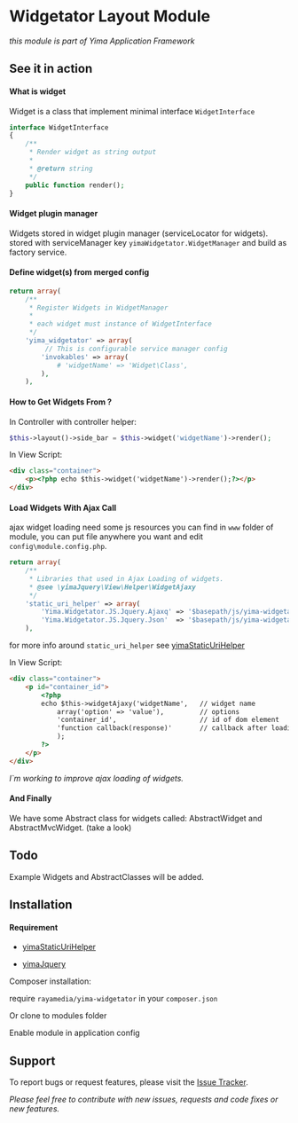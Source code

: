 Widgetator Layout Module
==============

*this module is part of Yima Application Framework*

See it in action
------------

#### What is widget

Widget is a class that implement minimal interface ```WidgetInterface```

```php
interface WidgetInterface
{
    /**
     * Render widget as string output
     *
     * @return string
     */
    public function render();
}
```
#### Widget plugin manager

Widgets stored in widget plugin manager (serviceLocator for widgets).
stored with serviceManager key ```yimaWidgetator.WidgetManager``` and build as factory service.

#### Define widget(s) from merged config

```php
return array(
    /**
     * Register Widgets in WidgetManager
     *
     * each widget must instance of WidgetInterface
     */
    'yima_widgetator' => array(
         // This is configurable service manager config
		'invokables' => array(
			# 'widgetName' => 'Widget\Class',
		),
	),
```

#### How to Get Widgets From ?

In Controller with controller helper:

```php
$this->layout()->side_bar = $this->widget('widgetName')->render();

```

In View Script:

```html
<div class="container">
    <p><?php echo $this->widget('widgetName')->render();?></p>
</div>

```

#### Load Widgets With Ajax Call

ajax widget loading need some js resources you can find in ```www``` folder of module,
you can put file anywhere you want and edit ```config\module.config.php```.


```php
return array(
    /**
     * Libraries that used in Ajax Loading of widgets.
     * @see \yimaJquery\View\Helper\WidgetAjaxy
     */
    'static_uri_helper' => array(
        'Yima.Widgetator.JS.Jquery.Ajaxq' => '$basepath/js/yima-widgetator/jquery.ajaxq.min.js',
        'Yima.Widgetator.JS.Jquery.Json'  => '$basepath/js/yima-widgetator/jquery.json.min.js',
    ),
```
for more info around ```static_uri_helper``` see [yimaStaticUriHelper](https://github.com/RayaMedia/yimaStaticUriHelper)

In View Script:

```html
<div class="container">
    <p id="container_id">
        <?php
        echo $this->widgetAjaxy('widgetName',   // widget name
            array('option' => 'value'),         // options
            'container_id',                     // id of dom element
            'function callback(response)'       // callback after loading widget
            );
        ?>
    </p>
</div>

```

*I`m working to improve ajax loading of widgets.*


#### And Finally

We have some Abstract class for widgets called: AbstractWidget and AbstractMvcWidget. (take a look)


Todo
-----------

Example Widgets and AbstractClasses will be added.


Installation
-----------

#### Requirement

* [yimaStaticUriHelper](https://github.com/RayaMedia/yimaStaticUriHelper)

* [yimaJquery](https://github.com/RayaMedia/yimaJquery)


Composer installation:

require ```rayamedia/yima-widgetator``` in your ```composer.json```

Or clone to modules folder

Enable module in application config


## Support ##
To report bugs or request features, please visit the [Issue Tracker](https://github.com/RayaMedia/yimaWidgetator/issues).

*Please feel free to contribute with new issues, requests and code fixes or new features.*

